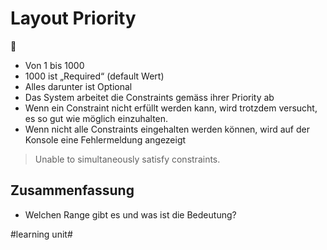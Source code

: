# Layout Priority
🥇

- Von 1 bis 1000
- 1000 ist „Required“ (default Wert)
- Alles darunter ist Optional
- Das System arbeitet die Constraints gemäss ihrer Priority ab
- Wenn ein Constraint nicht erfüllt werden kann, wird trotzdem versucht, es so gut wie möglich einzuhalten.
- Wenn nicht alle Constraints eingehalten werden können, wird auf der Konsole eine Fehlermeldung angezeigt

> Unable to simultaneously satisfy constraints.

## Zusammenfassung
- Welchen Range gibt es und was ist die Bedeutung?

#learning unit#